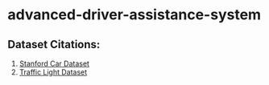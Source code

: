 # advanced-driver-assistance-system

## Dataset Citations:
1. [Stanford Car Dataset](https://www.kaggle.com/datasets/jessicali9530/stanford-cars-dataset)
2. [Traffic Light Dataset](https://github.com/Thinklab-SJTU/S2TLD?tab=readme-ov-file)